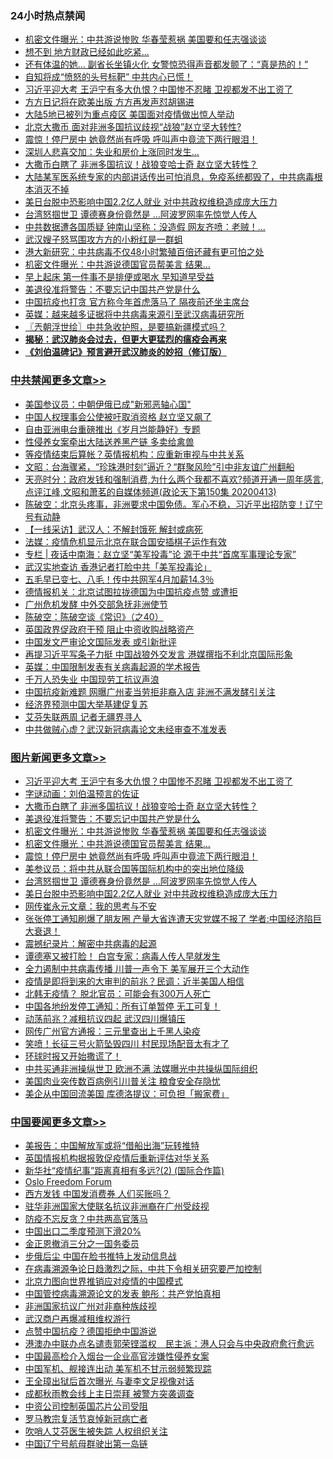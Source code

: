 <div class="catlist">
<h3>24小时热点禁闻</h3>
<ul>
<li><a href="https://github.com/fqnews/bnews/blob/master/topimagenews/20200413/1311553.md">机密文件曝光：中共游说惨败 华春莹惹祸 美国要和任志强谈谈</a></li>
<li><a href="https://github.com/fqnews/bnews/blob/master/finance/20200413/1311591.md">想不到 地方财政已经如此吃紧…</a></li>
<li><a href="https://github.com/fqnews/bnews/blob/master/cbnews/20200413/1311411.md">还有体温的她… 副省长坐镇火化 女警惊恐得声音都发颤了：“真是热的！”</a></li>
<li><a href="https://github.com/fqnews/bnews/blob/master/cbnews/20200413/1311457.md">自知将成“愤怒的头号标靶” 中共内心已慌！</a></li>
<li><a href="https://github.com/fqnews/bnews/blob/master/topimagenews/20200413/1311711.md">习近平迎大考 王沪宁有多大仇恨？中国惨不忍睹 卫视都发不出工资了</a></li>
<li><a href="https://github.com/fqnews/bnews/blob/master/cbnews/20200413/1311607.md">方方日记将在欧美出版 方方再发声怼胡锡进</a></li>
<li><a href="https://github.com/fqnews/bnews/blob/master/worldnews/20200413/1311547.md">大陆5地已被列为重点疫区 美国面对疫情做出惊人举动</a></li>
<li><a href="https://github.com/fqnews/bnews/blob/master/cbnews/20200413/1311541.md">北京大撒币 面对非洲多国抗议歧视“战狼”赵立坚大转性?</a></li>
<li><a href="https://github.com/fqnews/bnews/blob/master/topimagenews/20200413/1311488.md">震惊！停尸房中 她竟然尚有呼吸 呼叫声中竟流下两行眼泪！</a></li>
<li><a href="https://github.com/fqnews/bnews/blob/master/finance/20200413/1311586.md">深圳人悲喜交加：失业和房价上涨同时发生…</a></li>
<li><a href="https://github.com/fqnews/bnews/blob/master/topimagenews/20200413/1311606.md">大撒币白瞎了 非洲多国抗议！战狼变哈士奇 赵立坚大转性？</a></li>
<li><a href="https://github.com/fqnews/bnews/blob/master/comments/20200414/1311837.md">大陆某军医系统专家的内部讲话传出可怕消息，免疫系统都毁了，中共病毒根本消灭不掉</a></li>
<li><a href="https://github.com/fqnews/bnews/blob/master/topimagenews/20200413/1311410.md">美日台脱中恐影响中国2.2亿人就业 对中共政权维稳造成庞大压力</a></li>
<li><a href="https://github.com/fqnews/bnews/blob/master/topimagenews/20200413/1311455.md">台湾怒掴世卫 谭德赛身份竟然是 …阿波罗网率先惊觉人传人</a></li>
<li><a href="https://github.com/fqnews/bnews/blob/master/cbnews/20200413/1311522.md">中共数据遭各国质疑 钟南山坚称：没造假 网友齐喷：老贼！...</a></li>
<li><a href="https://github.com/fqnews/bnews/blob/master/cbnews/20200413/1311412.md">武汉嫂子怒骂围攻方方的小粉红是一群蛆</a></li>
<li><a href="https://github.com/fqnews/bnews/blob/master/cnnews/20200413/1311510.md">港大新研究：中共病毒不仅48小时繁殖百倍还藏有更可怕之处</a></li>
<li><a href="https://github.com/fqnews/bnews/blob/master/topimagenews/20200413/1311517.md">机密文件曝光：中共游说德国官员帮美言 结果…</a></li>
<li><a href="https://github.com/fqnews/bnews/blob/master/health/20200413/1311647.md">早上起床 第一件事不是排便或喝水 早知道早受益</a></li>
<li><a href="https://github.com/fqnews/bnews/blob/master/topimagenews/20200413/1311571.md">美退役准将警告：不要忘记中国共产党是什么</a></li>
<li><a href="https://github.com/fqnews/bnews/blob/master/cbnews/20200413/1311590.md">中国抗疫也打贪 官方称今年首虎落马了 隔夜前还坐主席台</a></li>
<li><a href="https://github.com/fqnews/bnews/blob/master/comments/20200413/1311520.md">英媒：越来越多证据将中共病毒来源引至武汉病毒研究所</a></li>
<li><a href="https://github.com/fqnews/bnews/blob/master/ssgc/20200414/1311854.md">〖兲朝浮世绘〗中共急收护照，是要搞新疆模式吗？</a></li>
<li><b><a href="https://github.com/fqnews/bnews/blob/master/comments/20200211/1275071.md" target="_blank">揭秘：武汉肺炎会过去，但更大更猛烈的瘟疫会再来</a></b></li>
<li><b><a href="https://github.com/fqnews/bnews/blob/master/comments/20200207/1272816.md" target="_blank">《刘伯温碑记》预言避开武汉肺炎的妙招（修订版）</a></b></li>
</ul>
</div>

<div class="catlist">
<h3><a href="https://github.com/fqnews/bnews/blob/master/cbnews/" target="_blank">中共禁闻</a><span><a href="https://github.com/fqnews/bnews/blob/master/cbnews/" target="_blank" rel="nofollow">更多文章>></a></span></h3>
<ul>
<li><a href="https://github.com/fqnews/bnews/blob/master/cbnews/20200414/1312022.md" target="_blank">美国参议员：中朝伊俄已成&quot;新邪恶轴心国&quot;</a></li>
<li><a href="https://github.com/fqnews/bnews/blob/master/cbnews/20200414/1312020.md" target="_blank">中国人权理事会公使被吁取消资格 赵立坚又飙了</a></li>
<li><a href="https://github.com/fqnews/bnews/blob/master/cbnews/20200414/1311817.md" target="_blank">自由亚洲电台重磅推出《岁月岂能静好》专题</a></li>
<li><a href="https://github.com/fqnews/bnews/blob/master/cbnews/20200414/1312002.md" target="_blank">性侵养女案牵出大陆送养黑产链 多卖给禽兽</a></li>
<li><a href="https://github.com/fqnews/bnews/blob/master/cbnews/20200414/1311985.md" target="_blank">等疫情结束后算帐？英情报机构：应重新审视与中共关系</a></li>
<li><a href="https://github.com/fqnews/bnews/blob/master/cbnews/20200414/1311979.md" target="_blank">文昭：台海骤紧，“珍珠港时刻”逼近？“群聚风险”引中非友谊广州翻船</a></li>
<li><a href="https://github.com/fqnews/bnews/blob/master/cbnews/20200414/1311918.md" target="_blank">天亮时分：政府发钱和强制消费,为什么两个我都不喜欢?频道开通一周年感言,点评江峰,文昭和萧茗的自媒体频道(政论天下第150集 20200413)</a></li>
<li><a href="https://github.com/fqnews/bnews/blob/master/cbnews/20200414/1311914.md" target="_blank">陈破空：北京头疼事，非洲要求中国免债。军心不稳，习近平出招防变！辽宁号有动静</a></li>
<li><a href="https://github.com/fqnews/bnews/blob/master/cbnews/20200414/1311871.md" target="_blank">【一线采访】武汉人：不解封饿死 解封或病死</a></li>
<li><a href="https://github.com/fqnews/bnews/blob/master/cbnews/20200414/1311840.md" target="_blank">法媒：疫情危机显示北京在联合国安插棋子运作有效</a></li>
<li><a href="https://github.com/fqnews/bnews/blob/master/cbnews/20200414/1311811.md" target="_blank">专栏 | 夜话中南海：赵立坚“美军投毒”论    源于中共“首席军事理论专家”</a></li>
<li><a href="https://github.com/fqnews/bnews/blob/master/cbnews/20200414/1311805.md" target="_blank">武汉实地查访 香港记者打脸中共「美军投毒论」</a></li>
<li><a href="https://github.com/fqnews/bnews/blob/master/cbnews/20200414/1311789.md" target="_blank">五毛早已变七、八毛！传中共网军4月加薪14.3％</a></li>
<li><a href="https://github.com/fqnews/bnews/blob/master/cbnews/20200414/1311753.md" target="_blank">德情报机关：北京试图拉拢德国为中国抗疫点赞 或遭拒</a></li>
<li><a href="https://github.com/fqnews/bnews/blob/master/cbnews/20200414/1311743.md" target="_blank">广州危机发酵 中外交部急抚非洲使节</a></li>
<li><a href="https://github.com/fqnews/bnews/blob/master/cbnews/20200413/1311733.md" target="_blank">陈破空：陈破空谈《常识》（之40）</a></li>
<li><a href="https://github.com/fqnews/bnews/blob/master/cbnews/20200413/1311703.md" target="_blank">英国政界促政府干预 阻止中资收购战略资产</a></li>
<li><a href="https://github.com/fqnews/bnews/blob/master/cbnews/20200413/1311701.md" target="_blank">中国发文严审论文国际发表 或引新批评</a></li>
<li><a href="https://github.com/fqnews/bnews/blob/master/cbnews/20200413/1311685.md" target="_blank">再提习近平写条子力挺 中国战狼外交发言 港媒撰指不利北京国际形象</a></li>
<li><a href="https://github.com/fqnews/bnews/blob/master/cbnews/20200413/1311678.md" target="_blank">英媒：中国限制发表有关病毒起源的学术报告</a></li>
<li><a href="https://github.com/fqnews/bnews/blob/master/cbnews/20200413/1311677.md" target="_blank">千万人恐失业 中国现劳工抗议声浪</a></li>
<li><a href="https://github.com/fqnews/bnews/blob/master/cbnews/20200413/1311672.md" target="_blank">中国抗疫新难题 网曝广州麦当劳拒非裔入店 非洲不满发酵引关注</a></li>
<li><a href="https://github.com/fqnews/bnews/blob/master/cbnews/20200413/1311667.md" target="_blank">经济界预测中国大举基建促复苏</a></li>
<li><a href="https://github.com/fqnews/bnews/blob/master/cbnews/20200413/1311666.md" target="_blank">艾芬失联两周 记者无疆界寻人</a></li>
<li><a href="https://github.com/fqnews/bnews/blob/master/cbnews/20200413/1311652.md" target="_blank">中共做贼心虚？武汉新冠病毒论文未经审查不准发表</a></li>

</ul>
</div>
<div class="catlist">
<h3><a href="https://github.com/fqnews/bnews/blob/master/topimagenews/" target="_blank">图片新闻</a><span><a href="https://github.com/fqnews/bnews/blob/master/topimagenews/" target="_blank" rel="nofollow">更多文章>></a></span></h3>
<ul>
<li><a href="https://github.com/fqnews/bnews/blob/master/topimagenews/20200413/1311711.md" target="_blank">习近平迎大考 王沪宁有多大仇恨？中国惨不忍睹 卫视都发不出工资了</a></li>
<li><a href="https://github.com/fqnews/bnews/blob/master/comments/20200413/1311530.md" target="_blank">字谜动画：刘伯温预言的佐证</a></li>
<li><a href="https://github.com/fqnews/bnews/blob/master/topimagenews/20200413/1311606.md" target="_blank">大撒币白瞎了 非洲多国抗议！战狼变哈士奇 赵立坚大转性？</a></li>
<li><a href="https://github.com/fqnews/bnews/blob/master/topimagenews/20200413/1311571.md" target="_blank">美退役准将警告：不要忘记中国共产党是什么</a></li>
<li><a href="https://github.com/fqnews/bnews/blob/master/topimagenews/20200413/1311553.md" target="_blank">机密文件曝光：中共游说惨败 华春莹惹祸 美国要和任志强谈谈</a></li>
<li><a href="https://github.com/fqnews/bnews/blob/master/topimagenews/20200413/1311517.md" target="_blank">机密文件曝光：中共游说德国官员帮美言 结果…</a></li>
<li><a href="https://github.com/fqnews/bnews/blob/master/topimagenews/20200413/1311488.md" target="_blank">震惊！停尸房中 她竟然尚有呼吸 呼叫声中竟流下两行眼泪！</a></li>
<li><a href="https://github.com/fqnews/bnews/blob/master/topimagenews/20200413/1311487.md" target="_blank">美参议员：将中共从联合国等国际机构中的突出地位降级</a></li>
<li><a href="https://github.com/fqnews/bnews/blob/master/topimagenews/20200413/1311455.md" target="_blank">台湾怒掴世卫 谭德赛身份竟然是 …阿波罗网率先惊觉人传人</a></li>
<li><a href="https://github.com/fqnews/bnews/blob/master/topimagenews/20200413/1311410.md" target="_blank">美日台脱中恐影响中国2.2亿人就业 对中共政权维稳造成庞大压力</a></li>
<li><a href="https://github.com/fqnews/bnews/blob/master/topimagenews/20200413/1311382.md" target="_blank">网传崔永元文章：我的思考与不安</a></li>
<li><a href="https://github.com/fqnews/bnews/blob/master/topimagenews/20200412/1311156.md" target="_blank">张张停工通知刷爆了朋友圈 产量大省连遭天灾党媒不报了 学者:中国经济陷巨大衰退！</a></li>
<li><a href="https://github.com/fqnews/bnews/blob/master/comments/20200412/1310987.md" target="_blank">震撼纪录片：解密中共病毒的起源</a></li>
<li><a href="https://github.com/fqnews/bnews/blob/master/topimagenews/20200412/1311028.md" target="_blank">谭德塞又被打脸！ 白宫专家：病毒人传人早就发生</a></li>
<li><a href="https://github.com/fqnews/bnews/blob/master/topimagenews/20200412/1311027.md" target="_blank">全力遏制中共病毒传播 川普一声令下 美军展开三个大动作</a></li>
<li><a href="https://github.com/fqnews/bnews/blob/master/topimagenews/20200412/1311026.md" target="_blank">疫情是即将到来的大审判的前兆？民调：近半美国人相信</a></li>
<li><a href="https://github.com/fqnews/bnews/blob/master/topimagenews/20200412/1311020.md" target="_blank">北韩无疫情？ 脱北官员：可能会有300万人死亡</a></li>
<li><a href="https://github.com/fqnews/bnews/blob/master/topimagenews/20200412/1311004.md" target="_blank">中国各地纷发停工通知：所有订单暂停 无工可复！</a></li>
<li><a href="https://github.com/fqnews/bnews/blob/master/topimagenews/20200412/1310676.md" target="_blank">动荡前兆？减租抗议四起 武汉四川爆镇压</a></li>
<li><a href="https://github.com/fqnews/bnews/blob/master/topimagenews/20200412/1310675.md" target="_blank">网传广州官方通报：三元里查出上千黑人染疫</a></li>
<li><a href="https://github.com/fqnews/bnews/blob/master/topimagenews/20200412/1310674.md" target="_blank">笑喷！长征三号火箭坠毁四川 村民现场配音太有才了</a></li>
<li><a href="https://github.com/fqnews/bnews/blob/master/topimagenews/20200412/1310673.md" target="_blank">环球时报又开始撒谎了！</a></li>
<li><a href="https://github.com/fqnews/bnews/blob/master/topimagenews/20200412/1310672.md" target="_blank">中共买通非洲操纵世卫 欧洲不满 法媒曝光中共操纵国际组织</a></li>
<li><a href="https://github.com/fqnews/bnews/blob/master/topimagenews/20200412/1310671.md" target="_blank">美国肉业突传数百病例引川普关注 粮食安全存隐忧</a></li>
<li><a href="https://github.com/fqnews/bnews/blob/master/topimagenews/20200412/1310670.md" target="_blank">美企从中国回流美国 库德洛提议：可负担「搬家费」</a></li>

</ul>
</div>
<div class="catlist">
<h3><a href="https://github.com/fqnews/bnews/blob/master/headline/" target="_blank">中国要闻</a><span><a href="https://github.com/fqnews/bnews/blob/master/headline/" target="_blank" rel="nofollow">更多文章>></a></span></h3>
<ul>
<li><a href="https://github.com/fqnews/bnews/blob/master/headline/20200414/1311982.md" target="_blank">美报告：中国解放军或将“借船出海”玩转推特</a></li>
<li><a href="https://github.com/fqnews/bnews/blob/master/headline/20200414/1311896.md" target="_blank">英国情报机构据报敦促疫情后重新评估对华关系</a></li>
<li><a href="https://github.com/fqnews/bnews/blob/master/headline/20200414/1311876.md" target="_blank">新华社“疫情纪事”距离真相有多远?(2) (国际合作篇)</a></li>
<li><a href="https://github.com/fqnews/bnews/blob/master/headline/20200414/1311857.md" target="_blank">Oslo Freedom Forum</a></li>
<li><a href="https://github.com/fqnews/bnews/blob/master/headline/20200414/1311856.md" target="_blank">西方发钱  中国发消费券  人们买账吗？</a></li>
<li><a href="https://github.com/fqnews/bnews/blob/master/headline/20200414/1311853.md" target="_blank">驻华非洲国家大使联名抗议非洲裔在广州受歧视</a></li>
<li><a href="https://github.com/fqnews/bnews/blob/master/headline/20200414/1311833.md" target="_blank">防疫不忘反贪？中共两高官落马</a></li>
<li><a href="https://github.com/fqnews/bnews/blob/master/headline/20200414/1311832.md" target="_blank">中国出口二季度预测下滑20%</a></li>
<li><a href="https://github.com/fqnews/bnews/blob/master/headline/20200414/1311831.md" target="_blank">金正恩撤消三分之一国务委员</a></li>
<li><a href="https://github.com/fqnews/bnews/blob/master/headline/20200414/1311830.md" target="_blank">步俄后尘 中国在脸书推特上发动信息战</a></li>
<li><a href="https://github.com/fqnews/bnews/blob/master/headline/20200414/1311783.md" target="_blank">在病毒溯源争论日趋激烈之际，中共下令相关研究要严加控制</a></li>
<li><a href="https://github.com/fqnews/bnews/blob/master/headline/20200414/1311774.md" target="_blank">北京力图向世界推销应对疫情的中国模式</a></li>
<li><a href="https://github.com/fqnews/bnews/blob/master/headline/20200414/1311773.md" target="_blank">中国管控病毒溯源论文的发表  鲍彤：共产党怕真相</a></li>
<li><a href="https://github.com/fqnews/bnews/blob/master/headline/20200414/1311772.md" target="_blank">非洲国家抗议广州对非裔种族歧视</a></li>
<li><a href="https://github.com/fqnews/bnews/blob/master/headline/20200414/1311771.md" target="_blank">武汉商户再爆减租维权游行</a></li>
<li><a href="https://github.com/fqnews/bnews/blob/master/headline/20200414/1311770.md" target="_blank">点赞中国抗疫？德国拒绝中国游说</a></li>
<li><a href="https://github.com/fqnews/bnews/blob/master/headline/20200414/1311757.md" target="_blank">港澳办中联办点名谴责郭荣铿滥权　民主派：港人只会与中央政府愈行愈远</a></li>
<li><a href="https://github.com/fqnews/bnews/blob/master/headline/20200414/1311740.md" target="_blank">中国最高检介入烟台一企业高官涉嫌性侵养女案</a></li>
<li><a href="https://github.com/fqnews/bnews/blob/master/headline/20200413/1311735.md" target="_blank">中国军机、舰接连出动   美军机不甘示弱频繁现踪</a></li>
<li><a href="https://github.com/fqnews/bnews/blob/master/headline/20200413/1311728.md" target="_blank">王全璋出狱后首次曝光 与妻李文足视像对话</a></li>
<li><a href="https://github.com/fqnews/bnews/blob/master/headline/20200413/1311727.md" target="_blank">成都秋雨教会线上主日崇拜 被警方突袭调查</a></li>
<li><a href="https://github.com/fqnews/bnews/blob/master/headline/20200413/1311726.md" target="_blank">中资公司控制英国芯片公司受阻</a></li>
<li><a href="https://github.com/fqnews/bnews/blob/master/headline/20200413/1311725.md" target="_blank">罗马教宗复活节哀悼新冠病亡者</a></li>
<li><a href="https://github.com/fqnews/bnews/blob/master/headline/20200413/1311724.md" target="_blank">吹哨人艾芬医生被失踪 人权组织关注</a></li>
<li><a href="https://github.com/fqnews/bnews/blob/master/headline/20200413/1311723.md" target="_blank">中国辽宁号航母群驶出第一岛链</a></li>

</ul>
</div>